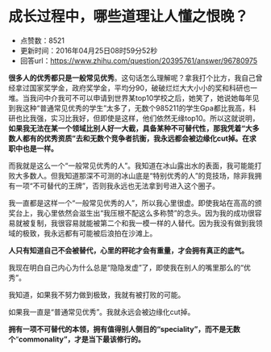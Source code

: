 # 成长过程中，哪些道理让人懂之恨晚？
- 点赞数：8521
- 更新时间：2016年04月25日08时59分52秒
- 回答url：https://www.zhihu.com/question/20395761/answer/96780975
<body>
 <p data-pid="RyfdcN99"><b>很多人的优秀都只是一般常见优秀</b>。这句话怎么理解呢？拿我打个比方，我自己曾经拿过国家奖学金，政府奖学金，平均分90，破破烂烂大大小小的奖和科研也一堆。当我问中介我可不可以申请到世界某top10学校之后，她笑了，她说她每年见到我这种“普通常见优秀的学生”太多了，无数个985211的学生Gpa都比我高，科研也比我强，实习比我好，但即使是这样，他们依然无缘top10。所以这就说明，<b>如果我无法在某一个领域比别人好一大截，具备某种不可替代性，那我凭着“大多数人都有的优秀资质”去和无数个竞争者抗衡，我永远都会被边缘化cut掉。在求职中也是一样。</b></p>
 <p data-pid="RcbqjQl8">而我就是这么一个“一般常见优秀的人”。我知道在冰山露出水的表面，我可能能打败大多数人。但我知道那深不可测的冰山底是“特别优秀的人”的竞技场，除非我拥有一项“不可替代的王牌”，否则我永远也无法拿到号进入这个圈子。</p>
 <p data-pid="3Mr3lkv8">我一直都是这样一个“一般常见优秀的人”，所以我心里很虚。即使我站在高高的颁奖台上，我心里依然会滋生出“我压根不配这么多称赞”的念头。因为我的成功很容易就被复制，我很容易就能被第二个和我一模一样的人替代。因为我没有做到我领域的极致，我永远都有可能被后浪拍在沙滩上。</p>
 <p data-pid="qjCavkqK"><b>人只有知道自己不会被替代，心里的秤砣才会有重量，才会拥有真正的底气。</b></p>
 <p data-pid="cvbZnMK_">我现在明白自己内心为什么总是“隐隐发虚”了，即使我在别人的嘴里那么的“优秀”。</p>
 <p data-pid="tjlABuas">我知道，如果我不努力做到极致，我就有被打败的可能。</p>
 <p data-pid="58By06YP">如果我一直是“普通常见优秀”。我就永远会被边缘化cut掉。</p>
 <p data-pid="B6mYjfs3"><b>拥有一项不可替代的本领，拥有值得别人侧目的“speciality”，而不是无数个</b>“<b>commonality”，才是当下最该修行的。</b></p>
</body>